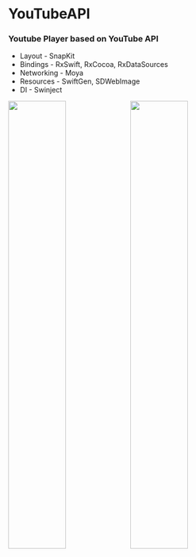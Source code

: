 # YouTubeAPI

### Youtube Player based on YouTube API
- Layout - SnapKit
- Bindings - RxSwift, RxCocoa, RxDataSources
- Networking - Moya
- Resources - SwiftGen, SDWebImage
- DI - Swinject

<img src="https://user-images.githubusercontent.com/29354959/169710532-accaf3c4-2fff-4119-b860-ed7724c2bdb5.PNG" width=48%> <img src="https://user-images.githubusercontent.com/29354959/169710556-7133121b-16cf-454c-bc08-f8d0b60cc94d.PNG" width=48%>
